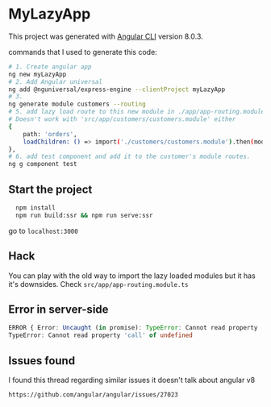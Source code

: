 # MyLazyApp

This project was generated with [Angular CLI](https://github.com/angular/angular-cli) version 8.0.3.

commands that I used to generate this code:

```bash
# 1. Create angular app
ng new myLazyApp
# 2. Add Angular universal
ng add @nguniversal/express-engine --clientProject myLazyApp
# 3.
ng generate module customers --routing
# 5. add lazy load route to this new module in ./app/app-routing.module.ts
# Doesn't work with 'src/app/customers/customers.module' either
{
    path: 'orders',
    loadChildren: () => import('./customers/customers.module').then(mod => mod.CustomersModule)
},
# 6. add test component and add it to the customer's module routes.
ng g component test
```

## Start the project

```bash
  npm install
  npm run build:ssr && npm run serve:ssr
```

go to `localhost:3000`

## Hack

You can play with the old way to import the lazy loaded modules but it has it's downsides. Check `src/app/app-routing.module.ts`

## Error in server-side

```ts
ERROR { Error: Uncaught (in promise): TypeError: Cannot read property 'call' of undefined
TypeError: Cannot read property 'call' of undefined
```

## Issues found

I found this thread regarding similar issues it doesn't talk about angular v8

`https://github.com/angular/angular/issues/27023`

